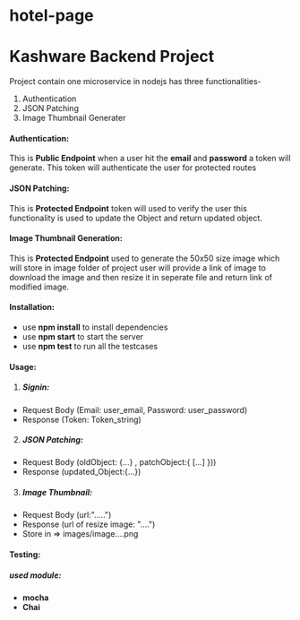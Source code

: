 # hotel-page

# Kashware Backend Project
Project contain one microservice in nodejs has three functionalities-
1. Authentication 
2. JSON Patching 
3. Image Thumbnail Generater
#### Authentication: 
This is **Public Endpoint** when a user hit the **email** and **password** a token will generate. This token will authenticate the user for protected routes

#### JSON Patching:
This is **Protected Endpoint** token will used to verify the user this functionality is used to update the Object and return updated object.

#### Image Thumbnail Generation:
This is **Protected Endpoint** used to generate the 50x50 size image which will store in image folder of project user will provide a link of image to download the image and then resize it in seperate file and return link of modified image.

#### Installation:
* use **npm install** to install dependencies
* use **npm start** to start the server
* use **npm test** to run all the testcases
#### Usage:
1. ##### Signin:
* Request Body (Email: user_email, Password: user_password)
* Response (Token: Token_string)
2. ##### JSON Patching:
* Request Body (oldObject: {...} , patchObject:{ [...]  }))
* Response (updated_Object:{...})
3. ##### Image Thumbnail:
* Request Body (url:".....")
* Response (url of resize image: "....")
* Store in => images/image....png
#### Testing:
##### used module:
* **mocha**
*  **Chai**







